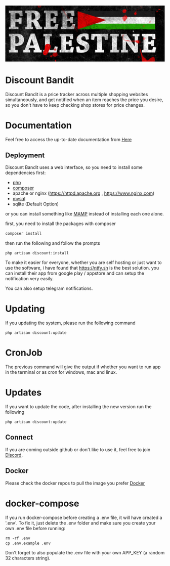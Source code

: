 ![FreePalestine](./extra/palestine.png)

# Discount Bandit
Discount Bandit is a price tracker across multiple shopping websites simultaneously, and get notified when an item reaches the price you desire, so you don't have to keep checking shop stores for price changes.

# Documentation
Feel free to access the up-to-date documentation from [Here](https://discount-bandit.cybrarist.com)

## Deployment
Discount Bandit uses a web interface, so you need to install some dependencies first:
- [php](https://www.php.net)
- [composer](https://getcomposer.org)
- apache or nginx (https://httpd.apache.org , https://www.nginx.com)
- [mysql](https://www.mysql.com)
- sqlite (Default Option)

or you can install something like [MAMP](https://www.mamp.info/en/windows/) instead of installing each one alone. 


first, you need to install the packages with composer
```bash
composer install 
```

then run the following and follow the prompts
```text
php artisan discount:install
```
To make it easier for everyone, whether you are self hosting or just want to use the software, i have found that 
https://ntfy.sh is the best solution. you can install their app from google play / appstore
and can setup the notification very easily.

You can also setup telegram notifications.

# Updating
If you updating the system, please run the following command 

```text
php artisan discount:update
```
# CronJob
The previous command will give the output if whether you want to run app in the terminal or as cron for windows, mac and linux.

# Updates
If you want to update the code, after installing the new version run the following
```text
php artisan discount:update
```
## Connect
If you are coming outside github or don't like to use it, feel free to join [Discord](https://discord.gg/VBMHvH8tuR).


## Docker
Please check the docker repos to pull the image you prefer [Docker](https://hub.docker.com/r/cybrarist/discount-bandit)

# docker-compose

If you run docker-compose before creating a .env file, it will have created a '.env'.
To fix it, just delete the .env folder and make sure you create your own .env file before running:
```
rm -rf .env
cp .env.example .env
```

Don't forget to also populate the .env file with your own APP_KEY (a random 32 characters string).
